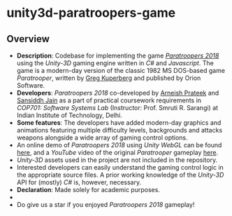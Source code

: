 # unity3d-paratroopers-game
## Overview
- **Description**: Codebase for implementing the game *[Paratroopers 2018](https://arneish.github.io/)* using the *Unity-3D* gaming engine written in *C#* and *Javascript*. The game is a modern-day version of the classic 1982 MS DOS-based game *Paratrooper*, written by [Greg Kuperberg](https://en.wikipedia.org/wiki/Greg_Kuperberg) and published by Orion Software.
- **Developers**: *Paratroopers 2018* co-developed by [Arneish Prateek](https://github.com/arneish) and [Sansiddh Jain](https://github.com/sansiddhjain) as a part of practical coursework requirements in *COP701: Software Systems Lab* (Instructor: Prof. Smruti R. Sarangi) at Indian Institute of Technology, Delhi. 
- **Some features**: The developers have added modern-day graphics and animations featuring multiple difficulty levels, backgrounds and attacks weapons alongside a wide array of gaming control options. 
- An online demo of *Paratroopers 2018* using *Unity WebGL* can be found [here](https://arneish.github.io/), and a *YouTube* video of the original *Paratrooper* gameplay [here](https://www.youtube.com/watch?v=m5UAgPq2faI).
- *Unity-3D* assets used in the project are not included in the repository.
- Interested developers can easily understand the gaming control logic in the appropriate source files. A prior working knowledge of the *Unity-3D* API for (mostly) *C#* is, however, necessary.
- **Declaration**: Made solely for academic purposes.  
-
- Do give us a star if you enjoyed *Paratroopers 2018* gameplay!
